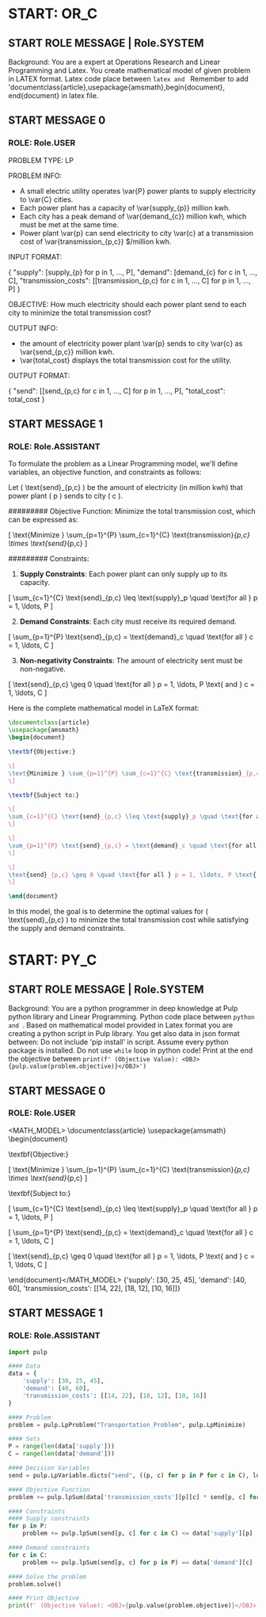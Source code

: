 # START: OR_C 
## START ROLE MESSAGE | Role.SYSTEM 
Background: You are a expert at Operations Research and Linear Programming and Latex. You create mathematical model of given problem in LATEX format. Latex code place between ```latex and ``` Remember to add 'documentclass{article},usepackage{amsmath},begin{document}, end{document} in latex file. 
## START MESSAGE 0 
### ROLE: Role.USER
<DESCRIPTION>
PROBLEM TYPE: LP

PROBLEM INFO:

- A small electric utility operates \var{P} power plants to supply electricity to \var{C} cities.
- Each power plant has a capacity of \var{supply_{p}} million kwh.
- Each city has a peak demand of \var{demand_{c}} million kwh, which must be met at the same time.
- Power plant \var{p} can send electricity to city \var{c} at a transmission cost of \var{transmission_{p,c}} $/million kwh.

INPUT FORMAT: 

{
    "supply": [supply_{p} for p in 1, ..., P],
    "demand": [demand_{c} for c in 1, ..., C],
    "transmission_costs": [[transmission_{p,c} for c in 1, ..., C] for p in 1, ..., P]
}

OBJECTIVE: How much electricity should each power plant send to each city to minimize the total transmission cost?

OUTPUT INFO:

- the amount of electricity power plant \var{p} sends to city \var{c} as \var{send_{p,c}} million kwh.
- \var{total_cost} displays the total transmission cost for the utility.

OUTPUT FORMAT:

{
    "send": [[send_{p,c} for c in 1, ..., C] for p in 1, ..., P],
    "total_cost": total_cost
}

</DESCRIPTION>


## START MESSAGE 1 
### ROLE: Role.ASSISTANT
To formulate the problem as a Linear Programming model, we'll define variables, an objective function, and constraints as follows:

Let \( \text{send}_{p,c} \) be the amount of electricity (in million kwh) that power plant \( p \) sends to city \( c \).

######### Objective Function:
Minimize the total transmission cost, which can be expressed as:

\[
\text{Minimize } \sum_{p=1}^{P} \sum_{c=1}^{C} \text{transmission}_{p,c} \times \text{send}_{p,c}
\]

######### Constraints:
1. **Supply Constraints**: Each power plant can only supply up to its capacity.

\[
\sum_{c=1}^{C} \text{send}_{p,c} \leq \text{supply}_p \quad \text{for all } p = 1, \ldots, P
\]

2. **Demand Constraints**: Each city must receive its required demand.

\[
\sum_{p=1}^{P} \text{send}_{p,c} = \text{demand}_c \quad \text{for all } c = 1, \ldots, C
\]

3. **Non-negativity Constraints**: The amount of electricity sent must be non-negative.

\[
\text{send}_{p,c} \geq 0 \quad \text{for all } p = 1, \ldots, P \text{ and } c = 1, \ldots, C
\]

Here is the complete mathematical model in LaTeX format:

```latex
\documentclass{article}
\usepackage{amsmath}
\begin{document}

\textbf{Objective:}

\[
\text{Minimize } \sum_{p=1}^{P} \sum_{c=1}^{C} \text{transmission}_{p,c} \times \text{send}_{p,c}
\]

\textbf{Subject to:}

\[
\sum_{c=1}^{C} \text{send}_{p,c} \leq \text{supply}_p \quad \text{for all } p = 1, \ldots, P
\]

\[
\sum_{p=1}^{P} \text{send}_{p,c} = \text{demand}_c \quad \text{for all } c = 1, \ldots, C
\]

\[
\text{send}_{p,c} \geq 0 \quad \text{for all } p = 1, \ldots, P \text{ and } c = 1, \ldots, C
\]

\end{document}
```

In this model, the goal is to determine the optimal values for \( \text{send}_{p,c} \) to minimize the total transmission cost while satisfying the supply and demand constraints.

# START: PY_C 
## START ROLE MESSAGE | Role.SYSTEM 
Background: You are a python programmer in deep knowledge at Pulp python library and Linear Programming. Python code place between ```python and ```. Based on mathematical model provided in Latex format you are creating a python script in Pulp library. You get also data in json format between: <DATA></DATA> Do not include 'pip install' in script. Assume every python package is installed. Do not use `while` loop in python code! Print at the end the objective between <OBJ></OBJ> `print(f' (Objective Value): <OBJ>{pulp.value(problem.objective)}</OBJ>')` 
## START MESSAGE 0 
### ROLE: Role.USER
<MATH_MODEL>
\documentclass{article}
\usepackage{amsmath}
\begin{document}

\textbf{Objective:}

\[
\text{Minimize } \sum_{p=1}^{P} \sum_{c=1}^{C} \text{transmission}_{p,c} \times \text{send}_{p,c}
\]

\textbf{Subject to:}

\[
\sum_{c=1}^{C} \text{send}_{p,c} \leq \text{supply}_p \quad \text{for all } p = 1, \ldots, P
\]

\[
\sum_{p=1}^{P} \text{send}_{p,c} = \text{demand}_c \quad \text{for all } c = 1, \ldots, C
\]

\[
\text{send}_{p,c} \geq 0 \quad \text{for all } p = 1, \ldots, P \text{ and } c = 1, \ldots, C
\]

\end{document}</MATH_MODEL>
<DATA>
{'supply': [30, 25, 45], 'demand': [40, 60], 'transmission_costs': [[14, 22], [18, 12], [10, 16]]}</DATA>


## START MESSAGE 1 
### ROLE: Role.ASSISTANT
```python
import pulp

#### Data
data = {
    'supply': [30, 25, 45],
    'demand': [40, 60],
    'transmission_costs': [[14, 22], [18, 12], [10, 16]]
}

#### Problem
problem = pulp.LpProblem("Transportation_Problem", pulp.LpMinimize)

#### Sets
P = range(len(data['supply']))
C = range(len(data['demand']))

#### Decision Variables
send = pulp.LpVariable.dicts("send", ((p, c) for p in P for c in C), lowBound=0, cat='Continuous')

#### Objective Function
problem += pulp.lpSum(data['transmission_costs'][p][c] * send[p, c] for p in P for c in C)

#### Constraints
#### Supply constraints
for p in P:
    problem += pulp.lpSum(send[p, c] for c in C) <= data['supply'][p]

#### Demand constraints
for c in C:
    problem += pulp.lpSum(send[p, c] for p in P) == data['demand'][c]

#### Solve the problem
problem.solve()

#### Print Objective
print(f' (Objective Value): <OBJ>{pulp.value(problem.objective)}</OBJ>')
```

